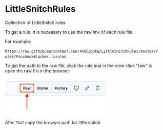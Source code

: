 # LittleSnitchRules
Collection of LittleSnitch rules

To get a rule, it is necessary to use the raw link of each rule file.

For example:

`https://raw.githubusercontent.com/TKalippke/LittleSnitchRules/master/rules/FacebookBlocker.lsrules`

To get the path to the raw file, click the rule and in the view click "raw" to open the raw file in the browser:

![raw link of file](img/getRaw.png)

After that copy the browser path for little snitch.